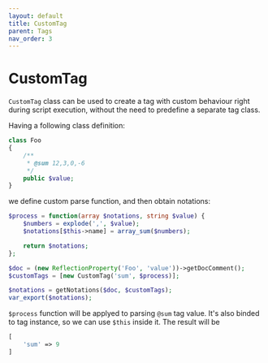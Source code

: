 ```yaml
---
layout: default
title: CustomTag
parent: Tags
nav_order: 3
---
```


CustomTag
===

`CustomTag` class can be used to create a tag with custom behaviour right during script execution, without the need to predefine a separate tag class.

Having a following class definition:

```php
class Foo
{
    /**
     * @sum 12,3,0,-6
     */
    public $value;
}
```

we define custom parse function, and then obtain notations:

```php
$process = function(array $notations, string $value) {
    $numbers = explode(',', $value);
    $notations[$this->name] = array_sum($numbers);

    return $notations;
};

$doc = (new ReflectionProperty('Foo', 'value'))->getDocComment();
$customTags = [new CustomTag('sum', $process)];

$notations = getNotations($doc, $customTags);
var_export($notations);
```

`$process` function will be applyed to parsing `@sum` tag value. It's also binded to tag instance, so we can use `$this` inside it. The result will be

```php
[
    'sum' => 9
]
```
